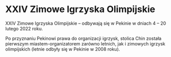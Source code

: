 # XXIV Zimowe Igrzyska Olimpijskie

XXIV Zimowe Igrzyska Olimpijskie – odbywają się w Pekinie w dniach 4 – 20 lutego 2022 roku.

Po przyznaniu Pekinowi prawa do organizacji igrzysk, stolica Chin została pierwszym miastem-organizatorem zarówno letnich, jak i zimowych igrzysk olimpijskich (letnie odbyły się w Pekinie w 2008 roku).
